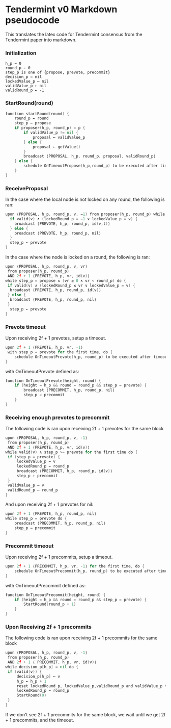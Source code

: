 # Tendermint v0 Markdown pseudocode

This translates the latex code for Tendermint consensus from the Tendermint paper into markdown.

### Initialization

```
h_p ← 0
round_p ← 0
step_p is one of {propose, prevote, precommit}
decision_p ← nil
lockedValue_p ← nil
validValue_p ← nil
validRound_p ← -1
```

### StartRound(round)

```go
function startRound(round) {
    round_p ← round
    step_p ← propose
    if proposer(h_p, round_p) = p {
        if validValue_p != nil {
            proposal ← validValue_p
        } else {
            proposal ← getValue()
        }
        broadcast ⟨PROPOSAL, h_p, round_p, proposal, validRound_p⟩
    } else {
        schedule OnTimeoutPropose(h_p,round_p) to be executed after timeoutPropose(round_p)
    }
}
```

### ReceiveProposal

In the case where the local node is not locked on any round, the following is ran:

```go
upon ⟨PROPOSAL, h_p, round_p, v, −1) from proposer(h_p, round_p) while step_p = propose do {
  if valid(v) ∧ (lockedRound_p = −1 ∨ lockedValue_p = v) {
    broadcast ⟨PREVOTE, h_p, round_p, id(v,t)⟩ 
  } else {
    broadcast ⟨PREVOTE, h_p, round_p, nil⟩ 
  }
  step_p ← prevote
}
```

In the case where the node is locked on a round, the following is ran:

```go
upon ⟨PROPOSAL, h_p, round_p, v, vr⟩
 from proposer(h_p, round_p)
 AND 2f + 1 ⟨PREVOTE, h_p, vr, id(v)⟩ 
while step_p = propose ∧ (vr ≥ 0 ∧ vr < round_p) do {
 if valid(v) ∧ (lockedRound_p ≤ vr ∨ lockedValue_p = v) {
  broadcast ⟨PREVOTE, h_p, round_p, id(v)⟩
 } else {
  broadcast ⟨PREVOTE, h_p, round_p, nil⟩
 }
  step_p ← prevote
}
```

### Prevote timeout

Upon receiving 2f + 1 prevotes, setup a timeout.

```go
upon 2f + 1 ⟨PREVOTE, h_p, vr, -1⟩ 
 with step_p = prevote for the first time, do {
	schedule OnTimeoutPrevote(h_p, round_p) to be executed after timeoutPrevote(round_p)
}
```

with OnTimeoutPrevote defined as:

```go
function OnTimeoutPrevote(height, round) {
	if (height = h_p && round = round_p && step_p = prevote) {
		broadcast ⟨PRECOMMIT, h_p, round_p, nil⟩
		step_p ← precommit
	}
}
```

### Receiving enough prevotes to precommit

The following code is ran upon receiving 2f + 1 prevotes for the same block

```go
upon ⟨PROPOSAL, h_p, round_p, v, -1⟩
 from proposer(h_p, round_p)
 AND 2f + 1 ⟨PREVOTE, h_p, vr, id(v)⟩ 
while valid(v) ∧ step_p >= prevote for the first time do {
 if (step_p = prevote) {
	 lockedValue_p ← v
	 lockedRound_p ← round_p
	 broadcast ⟨PRECOMMIT, h_p, round_p, id(v)⟩
     step_p ← precommit
 }
 validValue_p ← v
 validRound_p ← round_p
}
```

And upon receiving 2f + 1 prevotes for nil:

```go
upon 2f + 1 ⟨PREVOTE, h_p, round_p, nil⟩ 
while step_p = prevote do {
	broadcast ⟨PRECOMMIT, h_p, round_p, nil⟩
	step_p ← precommit
}
```

### Precommit timeout

Upon receiving 2f + 1 precommits, setup a timeout.

```go
upon 2f + 1 ⟨PRECOMMIT, h_p, vr, -1⟩ for the first time, do {
	schedule OnTimeoutPrecommit(h_p, round_p) to be executed after timeoutPrecommit(round_p)
}
```

with OnTimeoutPrecommit defined as:

```go
function OnTimeoutPrecommit(height, round) {
	if (height = h_p && round = round_p && step_p = prevote) {
		StartRound(round_p + 1)
	}
}
```

### Upon Receiving 2f + 1 precommits

The following code is ran upon receiving 2f + 1 precommits for the same block

```go
upon ⟨PROPOSAL, h_p, round_p, v, -1⟩
 from proposer(h_p, round_p)
 AND 2f + 1 ⟨ PRECOMMIT, h_p, vr, id(v)⟩ 
while decision_p[h_p] = nil do {
 if (valid(v)) {
	 decision_p[h_p] ← v
	 h_p ← h_p + 1
	 reset lockedRound_p, lockedValue_p,validRound_p and validValue_p to initial values
	 lockedRound_p ← round_p
	 StartRound(0)
 }
}
```

If we don't see 2f + 1 precommits for the same block, we wait until we get 2f + 1 precommits, and the timeout.